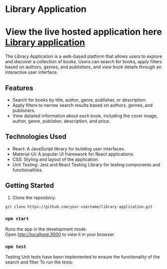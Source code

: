 
# Library Application

# View the live hosted application here [Library application](https://10xengg-task.vercel.app/)


The Library Application is a web-based platform that allows users to explore and discover a collection of books. Users can search for books, apply filters based on authors, genres, and publishers, and view book details through an interactive user interface.

## Features

- Search for books by title, author, genre, publisher, or description.
- Apply filters to narrow search results based on authors, genres, and publishers.
- View detailed information about each book, including the cover image, author, genre, publisher, description, and price.


## Technologies Used

- React:  A JavaScript library for building user interfaces.
- Material-UI: A popular UI framework for React applications.
- CSS: Styling and layout of the application.
- Unit Testing: Jest and React Testing Library for testing components and functionalities.

## Getting Started

1. Clone the repository:

```bash
git clone https://github.com/your-username/library-application.git
```

### `npm start`

Runs the app in the development mode.\
Open [http://localhost:3000](http://localhost:3000) to view it in your browser.


### `npm test`

Testing
Unit tests have been implemented to ensure the functionality of the search and filter To run the tests:
